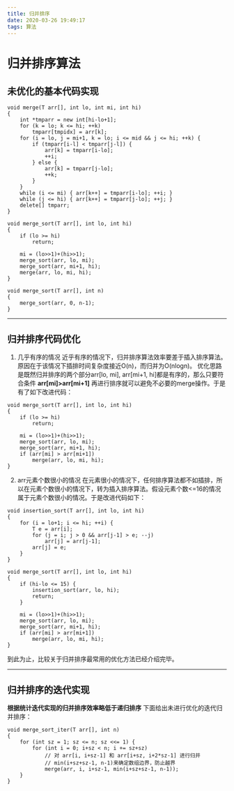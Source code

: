 ```yaml
---
title: 归并排序
date: 2020-03-26 19:49:17
tags: 算法
---
```

# 归并排序算法

## 未优化的基本代码实现
```
void merge(T arr[], int lo, int mi, int hi)
{
    int *tmparr = new int[hi-lo+1];
    for (k = lo; k <= hi; ++k)
        tmparr[tmpidx] = arr[k];
    for (i = lo, j = mi+1, k = lo; i <= mid && j <= hi; ++k) {
        if (tmparr[i-l] < tmparr[j-l]) {
            arr[k] = tmparr[i-lo];
			++i;
		} else {
            arr[k] = tmparr[j-lo];
			++k;
		}
    }
    while (i <= mi) { arr[k++] = tmparr[i-lo]; ++i; }
    while (j <= hi) { arr[k++] = tmparr[j-lo]; ++j; }
    delete[] tmparr;
}

void merge_sort(T arr[], int lo, int hi)
{
    if (lo >= hi)
        return;

    mi = (lo>>1)+(hi>>1);
    merge_sort(arr, lo, mi);
    merge_sort(arr, mi+1, hi);
    merge(arr, lo, mi, hi);
}

void merge_sort(T arr[], int n)
{
    merge_sort(arr, 0, n-1);
}
```

***
## 归并排序代码优化
1. 几乎有序的情况
   近乎有序的情况下，归并排序算法效率要差于插入排序算法。原因在于该情况下插排时间复杂度接近O(n)，而归并为O(nlogn)。
   优化思路是既然归并排序的两个部分arr[lo, mi], arr[mi+1, hi]都是有序的，那么只要符合条件 **arr[mi]>arr[mi+1]** 再进行排序就可以避免不必要的merge操作。于是有了如下改进代码：
```
void merge_sort(T arr[], int lo, int hi)
{
	if (lo >= hi)
        return;

    mi = (lo>>1)+(hi>>1);
    merge_sort(arr, lo, mi);
    merge_sort(arr, mi+1, hi);
    if (arr[mi] > arr[mi+1])
        merge(arr, lo, mi, hi);
}
```
2. arr元素个数很小的情况
   在元素很小的情况下，任何排序算法都不如插排，所以在元素个数很小的情况下，转为插入排序算法。假设元素个数<=16的情况属于元素个数很小的情况。于是改进代码如下：
```
void insertion_sort(T arr[], int lo, int hi)
{
    for (i = lo+1; i <= hi; ++i) {
        T e = arr[i];
        for (j = i; j > 0 && arr[j-1] > e; --j)
            arr[j] = arr[j-1];
        arr[j] = e;
    }
}

void merge_sort(T arr[], int lo, int hi)
{
	if (hi-lo <= 15) {
		insertion_sort(arr, lo, hi);
		return;
	}

    mi = (lo>>1)+(hi>>1);
    merge_sort(arr, lo, mi);
    merge_sort(arr, mi+1, hi);
	if (arr[mi] > arr[mi+1])
    	merge(arr, lo, mi, hi);
}
```
到此为止，比较关于归并排序最常用的优化方法已经介绍完毕。

***
## 归并排序的迭代实现
 **根据统计迭代实现的归并排序效率略低于递归排序**
下面给出未进行优化的迭代归并排序：
```
void merge_sort_iter(T arr[], int n)
{
    for (int sz = 1; sz <= n; sz <<= 1) {
        for (int i = 0; i+sz < n; i += sz+sz)
            // 对 arr[i, i+sz-1] 和 arr[i+sz, i+2*sz-1] 进行归并
            // min(i+sz+sz-1, n-1)来确定数组边界，防止越界
            merge(arr, i, i+sz-1, min(i+sz+sz-1, n-1));
    }
}
```